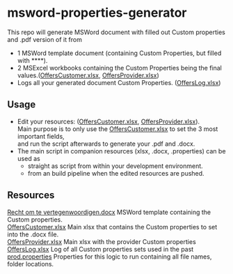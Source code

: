 # msword-properties-generator

This repo will generate MSWord document with filled out Custom properties and .pdf version of it from 
* 1 MSWord template document (containing Custom Properties, but filled with ****).
* 2 MSExcel workbooks containing the Custom Properties being the final values.([OffersCustomer.xlsx](res%2FOffersCustomer.xlsx), [OffersProvider.xlsx](res%2FOffersProvider.xlsx))
* Logs all your generated document Custom Properties. ([OffersLog.xlsx](res%2FOffersLog.xlsx))

## Usage 
* Edit your resources: ([OffersCustomer.xlsx](res%2FOffersCustomer.xlsx), [OffersProvider.xlsx](res%2FOffersProvider.xlsx)).  
  Main purpose is to only use the [OffersCustomer.xlsx](res%2FOffersCustomer.xlsx) to set the 3 most important fields,\
  and run the script afterwards to generate your .pdf and .docx.
* The main script in companion resources (xlsx, .docx, .properties) can be used as 
  * straight as script from within your development environment.
  * from an build pipeline when the edited resources are pushed.

## Resources 
[Recht om te vertegenwoordigen.docx](res%2FRecht%20om%20te%20vertegenwoordigen.docx) MSWord template containing the Custom properties.\
[OffersCustomer.xlsx](res%2FOffersCustomer.xlsx) Main xlsx that contains the Custom properties to set into the .docx file.\
[OffersProvider.xlsx](res%2FOffersProvider.xlsx) Main xlsx with the provider Custom properties\
[OffersLog.xlsx](res%2FOffersLog.xlsx) Log of all Custom properties sets used in the past\
[prod.properties](env%2Fprod.properties) Properties for this logic to run containing all file names, folder locations.

